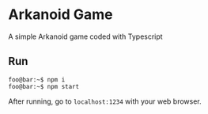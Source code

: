 # Arkanoid Game

A simple Arkanoid game coded with Typescript 

## Run

```console
foo@bar:~$ npm i
foo@bar:~$ npm start
```

After running, go to `localhost:1234` with your web browser.
